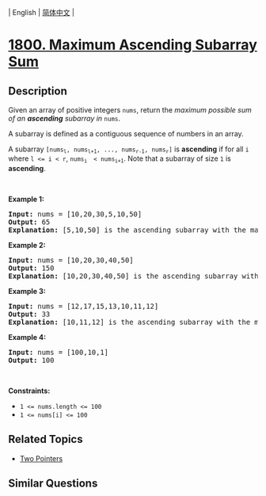 
| English | [简体中文](README.md) |

# [1800. Maximum Ascending Subarray Sum](https://leetcode-cn.com/problems/maximum-ascending-subarray-sum/)

## Description

<p>Given an array of positive integers <code>nums</code>, return the <em>maximum possible sum of an <strong>ascending</strong> subarray in </em><code>nums</code>.</p>

<p>A subarray is defined as a contiguous sequence of numbers in an array.</p>

<p>A subarray <code>[nums<sub>l</sub>, nums<sub>l+1</sub>, ..., nums<sub>r-1</sub>, nums<sub>r</sub>]</code> is <strong>ascending</strong> if for all <code>i</code> where <code>l &lt;= i &lt; r</code>, <code>nums<sub>i </sub> &lt; nums<sub>i+1</sub></code>. Note that a subarray of size <code>1</code> is <strong>ascending</strong>.</p>

<p>&nbsp;</p>
<p><strong>Example 1:</strong></p>

<pre>
<strong>Input:</strong> nums = [10,20,30,5,10,50]
<strong>Output:</strong> 65
<strong>Explanation: </strong>[5,10,50] is the ascending subarray with the maximum sum of 65.
</pre>

<p><strong>Example 2:</strong></p>

<pre>
<strong>Input:</strong> nums = [10,20,30,40,50]
<strong>Output:</strong> 150
<strong>Explanation: </strong>[10,20,30,40,50] is the ascending subarray with the maximum sum of 150.
</pre>

<p><strong>Example 3:</strong></p>

<pre>
<strong>Input:</strong> nums = [12,17,15,13,10,11,12]
<strong>Output:</strong> 33
<strong>Explanation: </strong>[10,11,12] is the ascending subarray with the maximum sum of 33.
</pre>

<p><strong>Example 4:</strong></p>

<pre>
<strong>Input:</strong> nums = [100,10,1]
<strong>Output:</strong> 100
</pre>

<p>&nbsp;</p>
<p><strong>Constraints:</strong></p>

<ul>
	<li><code>1 &lt;= nums.length &lt;= 100</code></li>
	<li><code>1 &lt;= nums[i] &lt;= 100</code></li>
</ul>


## Related Topics

- [Two Pointers](https://leetcode-cn.com/tag/two-pointers)

## Similar Questions


